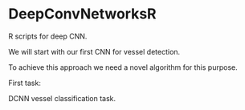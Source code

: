 # DeepConvNetworksR
R scripts for deep CNN.

We will start with our first CNN for vessel detection.

To achieve this approach we need a novel algorithm for this purpose.

First task:

DCNN vessel classification task.
